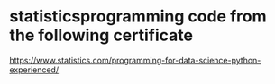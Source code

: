 # statisticsprogramming code from the following certificate
https://www.statistics.com/programming-for-data-science-python-experienced/

